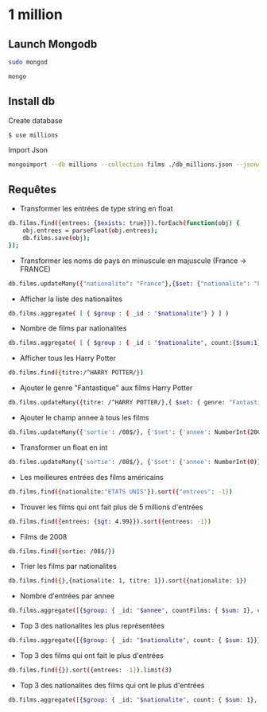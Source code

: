 # 1 million
## Launch Mongodb
```sh
sudo mongod
```
```sh
mongo
```
## Install db
Create database
```sh
$ use millions
```

Import Json
```sh
mongoimport --db millions --collection films ./db_millions.json --jsonArray
```

## Requêtes
- Transformer les entrées de type string en float
```sh
db.films.find({entrees: {$exists: true}}).forEach(function(obj) { 
    obj.entrees = parseFloat(obj.entrees);
    db.films.save(obj);
});
```
- Transformer les noms de pays en minuscule en majuscule (France -> FRANCE)
```sh
db.films.updateMany({"nationalite": "France"},{$set: {"nationalite": "FRANCE"}})
```
- Afficher la liste des nationalites
```sh
db.films.aggregate( [ { $group : { _id : "$nationalite"} } ] )
```
- Nombre de films par nationalites
```sh
db.films.aggregate( [ { $group : { _id : "$nationalite", count:{$sum:1} } } ] )
```
- Afficher tous les Harry Potter
```sh
db.films.find({titre:/^HARRY POTTER/})
```
- Ajouter le genre "Fantastique" aux films Harry Potter
```sh
db.films.updateMany({titre: /^HARRY POTTER/},{ $set: { genre: "Fantastique" }})
```
- Ajouter le champ annee à tous les films
```sh
db.films.updateMany({'sortie': /08$/}, {'$set': {'annee': NumberInt(2008)}})
```
- Transformer un float en int
```sh
db.films.updateMany({'sortie': /08$/}, {'$set': {'annee': NumberInt(0)}})
```
- Les meilleures entrées des films américains
```sh
db.films.find({nationalite:"ETATS UNIS"}).sort({"entrees": -1})
```
- Trouver les films qui ont fait plus de 5 millions d'entrées
```sh
db.films.find({entrees: {$gt: 4.99}}).sort({entrees: -1})
```
- Films de 2008
```sh
db.films.find({sortie: /08$/})
```
- Trier les films par nationalites
```sh
db.films.find({},{nationalite: 1, titre: 1}).sort({nationalite: 1})
```
- Nombre d'entrées par annee
```sh
db.films.aggregate([{$group: { _id: "$annee", countFilms: { $sum: 1}, countEntrees: {$sum: "$entrees"}}},{$sort:{countEntrees: -1}}]);
```
- Top 3 des nationalites les plus représentées
```sh
db.films.aggregate([{$group: { _id: "$nationalite", count: { $sum: 1}}},{$sort:{count: -1}}]);
``` 
- Top 3 des films qui ont fait le plus d'entrées
```sh
db.films.find({}).sort({entrees: -1}).limit(3)
```
- Top 3 des nationalites des films qui ont le plus d'entrées
```sh
db.films.aggregate([{$group: { _id: "$nationalite", count: { $sum: 1}, countEntrees: {$sum: "$entrees"}}},{$sort:{count: -1}},{$limit: 3}]);
```